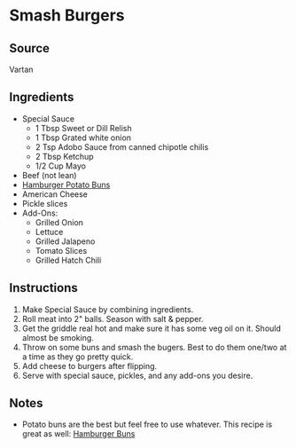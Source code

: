 # Smash Burgers

## Source
Vartan

## Ingredients
- Special Sauce
    - 1 Tbsp Sweet or Dill Relish
    - 1 Tbsp Grated white onion
    - 2 Tsp Adobo Sauce from canned chipotle chilis
    - 2 Tbsp Ketchup
    - 1/2 Cup Mayo
- Beef (not lean)
- [Hamburger Potato Buns](/baking/hamburger-potato-buns.md)
- American Cheese
- Pickle slices
- Add-Ons:
    - Grilled Onion
    - Lettuce
    - Grilled Jalapeno
    - Tomato Slices
    - Grilled Hatch Chili

## Instructions
1. Make Special Sauce by combining ingredients.
2. Roll meat into 2" balls. Season with salt & pepper.
3. Get the griddle real hot and make sure it has some veg oil on it. Should almost be smoking.
4. Throw on some buns and smash the bugers. Best to do them one/two at a time as they go pretty quick.
5. Add cheese to burgers after flipping.
6. Serve with special sauce, pickles, and any add-ons you desire.

## Notes
- Potato buns are the best but feel free to use whatever. This recipe is great as well: [Hamburger Buns](/baking/hamburger-buns.md)


